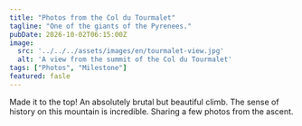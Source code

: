```yaml
---
title: "Photos from the Col du Tourmalet"
tagline: "One of the giants of the Pyrenees."
pubDate: 2026-10-02T06:15:00Z
image:
  src: '../../../assets/images/en/tourmalet-view.jpg'
  alt: 'A view from the summit of the Col du Tourmalet'
tags: ["Photos", "Milestone"]
featured: fasle
---
```

Made it to the top! An absolutely brutal but beautiful climb. The sense of history on this mountain is incredible. Sharing a few photos from the ascent.